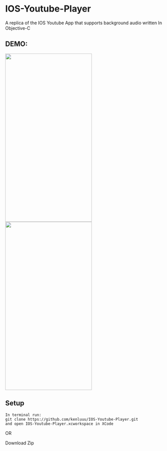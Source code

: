 # IOS-Youtube-Player
A replica of the IOS Youtube App that supports background audio written In Objective-C

## DEMO:
<img src="https://user-images.githubusercontent.com/19896608/39012691-007d17e6-43ca-11e8-95fc-723ee8e90727.gif" width="275" height="533"></img>
<img src="https://user-images.githubusercontent.com/19896608/39012566-9b2a7550-43c9-11e8-8276-6ab3a948f3f5.gif" width="275" height="533"></img>

## Setup
```
In terminal run:
git clone https://github.com/kenluuu/IOS-Youtube-Player.git 
and open IOS-Youtube-Player.xcworkspace in XCode
```

OR

Download Zip




